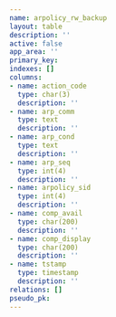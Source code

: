 ```yaml
---
name: arpolicy_rw_backup
layout: table
description: ''
active: false
app_area: ''
primary_key: 
indexes: []
columns:
- name: action_code
  type: char(3)
  description: ''
- name: arp_comm
  type: text
  description: ''
- name: arp_cond
  type: text
  description: ''
- name: arp_seq
  type: int(4)
  description: ''
- name: arpolicy_sid
  type: int(4)
  description: ''
- name: comp_avail
  type: char(200)
  description: ''
- name: comp_display
  type: char(200)
  description: ''
- name: tstamp
  type: timestamp
  description: ''
relations: []
pseudo_pk: 
---
```


